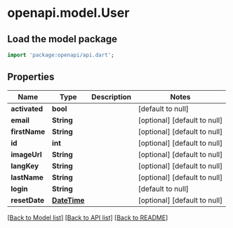 # openapi.model.User

## Load the model package
```dart
import 'package:openapi/api.dart';
```

## Properties
Name | Type | Description | Notes
------------ | ------------- | ------------- | -------------
**activated** | **bool** |  | [default to null]
**email** | **String** |  | [optional] [default to null]
**firstName** | **String** |  | [optional] [default to null]
**id** | **int** |  | [optional] [default to null]
**imageUrl** | **String** |  | [optional] [default to null]
**langKey** | **String** |  | [optional] [default to null]
**lastName** | **String** |  | [optional] [default to null]
**login** | **String** |  | [default to null]
**resetDate** | [**DateTime**](DateTime.md) |  | [optional] [default to null]

[[Back to Model list]](../README.md#documentation-for-models) [[Back to API list]](../README.md#documentation-for-api-endpoints) [[Back to README]](../README.md)


